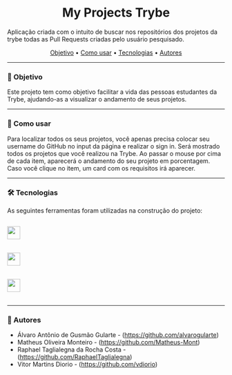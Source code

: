 <h1 align="center">My Projects Trybe</h1>

Aplicação criada com o intuito de buscar nos repositórios dos projetos da trybe todas as Pull Requests criadas pelo usuário pesquisado.

<p align="center">
 <a href="#objetivo">Objetivo</a> •
 <a href="#comoUsar">Como usar</a> • 
 <a href="#tecnologias">Tecnologias</a> • 
 <a href="#autores">Autores</a>
</p>
<hr>

### 🎯 Objetivo

Este projeto tem como objetivo facilitar a vida das pessoas estudantes da Trybe, ajudando-as a visualizar o andamento de seus projetos.
<hr>

### 📑 Como usar

Para localizar todos os seus projetos, você apenas precisa colocar seu username do GitHub no input da página e realizar o sign in.
Será mostrado todos os projetos que você realizou na Trybe. Ao passar o mouse por cima de cada item, aparecerá o andamento do seu projeto em porcentagem. Caso você clique no item, um card com os requisitos irá aparecer.
<hr>

### 🛠 Tecnologias

As seguintes ferramentas foram utilizadas na construção do projeto:

<code>
<a href="https://www.w3schools.com/html/"><img height="30" src="https://img.shields.io/badge/HTML5-E34F26?style=for-the-badge&logo=html5&logoColor=white"></a>
</code><br>

<code>
<a href="https://developer.mozilla.org/pt-BR/docs/Web/CSS"><img height="30" src="https://img.shields.io/badge/CSS3-1572B6?style=for-the-badge&logo=css3&logoColor=white"></a>
</code><br>

<code>
<a href="https://www.javascript.com/"><img height="30" src="https://img.shields.io/badge/JavaScript-323330?style=for-the-badge&logo=javascript&logoColor=F7DF1E"></a>
</code><br>
<hr>


### 👑 Autores

- Álvaro Antônio de Gusmão Gularte - (https://github.com/alvarogularte)
- Matheus Oliveira Monteiro - (https://github.com/Matheus-Mont)
- Raphael Taglialegna da Rocha Costa - (https://github.com/RaphaelTaglialegna)
- Vitor Martins Diorio - (https://github.com/vdiorio)